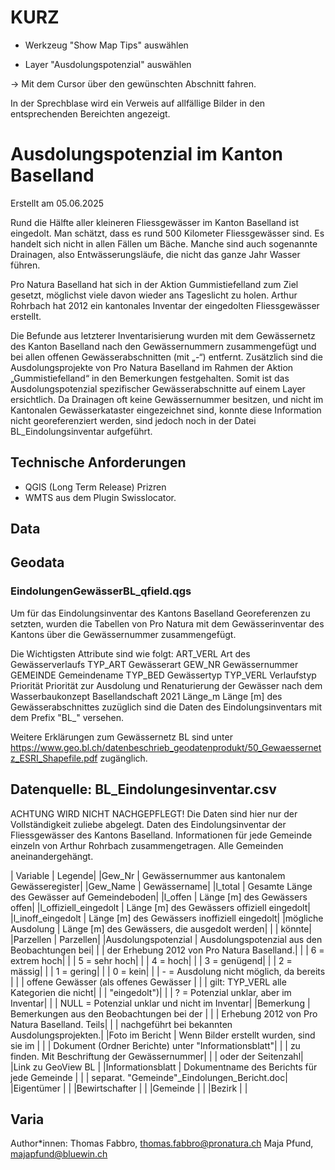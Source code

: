# KURZ

 - Werkzeug "Show Map Tips" auswählen

 - Layer "Ausdolungspotenzial" auswählen

-> Mit dem Cursor über den gewünschten Abschnitt fahren.

In der Sprechblase wird ein Verweis auf allfällige Bilder in den
entsprechenden Bereichten angezeigt.


# Ausdolungspotenzial im Kanton Baselland

Erstellt am 05.06.2025

Rund die Hälfte aller kleineren Fliessgewässer im Kanton Baselland ist
eingedolt. Man schätzt, dass es rund 500 Kilometer Fliessgewässer
sind. Es handelt sich nicht in allen Fällen um Bäche. Manche sind auch
sogenannte Drainagen, also Entwässerungsläufe, die nicht das ganze
Jahr Wasser führen.

Pro Natura Baselland hat sich in der Aktion Gummistiefelland zum Ziel
gesetzt, möglichst viele davon wieder ans Tageslicht zu holen. Arthur
Rohrbach hat 2012 ein kantonales Inventar der eingedolten
Fliessgewässer erstellt.

Die Befunde aus letzterer Inventarisierung wurden mit dem Gewässernetz
des Kanton Baselland nach den Gewässernummern zusammengefügt und bei
allen offenen Gewässerabschnitten (mit „-“) entfernt. Zusätzlich sind
die Ausdolungsprojekte von Pro Natura Baselland im Rahmen der Aktion
„Gummistiefelland“ in den Bemerkungen festgehalten. Somit ist das
Ausdolungspotenzial spezifischer Gewässerabschnitte auf einem Layer
ersichtlich. Da Drainagen oft keine Gewässernummer besitzen, und nicht
im Kantonalen Gewässerkataster eingezeichnet sind, konnte diese
Information nicht georeferenziert werden, sind jedoch noch in der
Datei BL_Eindolungsinventar aufgeführt.

## Technische Anforderungen

 - QGIS (Long Term Release) Prizren
 - WMTS aus dem Plugin Swisslocator.


## Data



## Geodata

### EindolungenGewässerBL_qfield.qgs

Um für das Eindolungsinventar des Kantons Baselland Georeferenzen zu
setzten, wurden die Tabellen von Pro Natura mit dem Gewässerinventar
des Kantons über die Gewässernummer zusammengefügt.

Die Wichtigsten Attribute sind wie folgt:
ART_VERL        Art des Gewässerverlaufs
TYP_ART         Gewässerart
GEW_NR          Gewässernummer
GEMEINDE        Gemeindename
TYP_BED         Gewässertyp
TYP_VERL        Verlaufstyp
Priorität       Priorität zur Ausdolung und Renaturierung der Gewässer nach dem Wasserbaukonzept Basellandschaft 2021
Länge_m         Länge [m] des Gewässerabschnittes
zuzüglich sind die Daten des Eindolungsinventars mit dem Prefix "BL_" versehen.

Weitere Erklärungen zum Gewässernetz BL sind unter https://www.geo.bl.ch/datenbeschrieb_geodatenprodukt/50_Gewaessernetz_ESRI_Shapefile.pdf
zugänglich.

## Datenquelle: BL_Eindolungesinventar.csv

ACHTUNG WIRD NICHT NACHGEPFLEGT!
Die Daten sind hier nur der Vollständigkeit zuliebe abgelegt.
Daten des Eindolungsinventar der Fliessgewässer des Kantons
Baselland. Informationen für jede Gemeinde einzeln von Arthur Rohrbach
zusammengetragen. Alle Gemeinden aneinandergehängt.


| Variable               | Legende|
|Gew_Nr	                 | Gewässernummer aus kantonalem Gewässeregister|
|Gew_Name	             | Gewässername|
|l_total 	             | Gesamte Länge des Gewässer auf Gemeindeboden|
|l_offen	                 | Länge [m] des Gewässers offen|
|l_offiziell_eingedolt	 | Länge [m] des Gewässers offiziell eingedolt|
|l_inoff_eingedolt	     | Länge [m] des Gewässers inoffiziell eingedolt|
|mögliche Ausdolung	     | Länge [m] des Gewässers, die ausgedolt werden|
|                        | könnte|
|Parzellen	             | Parzellen|
|Ausdolungspotenzial     | Ausdolungspotenzial aus den Beobachtungen bei|
|                        | der Erhebung 2012 von Pro Natura Baselland.|
|                        | 6 = extrem hoch|
|                        | 5 = sehr hoch|
|                        | 4 = hoch|
|                        | 3 = genügend|
|                        | 2 = mässig|
|                        | 1 = gering|
|                        | 0 = kein|
|                        | - = Ausdolung nicht möglich, da bereits |
|						 |     offene Gewässer (als offenes Gewässer |
|						 |  gilt: TYP_VERL alle Kategorien die nicht|
|						 | 	 "eingedolt")|
|                        | ? = Potenzial unklar, aber im Inventar|
|                        | NULL = Potenzial unklar und nicht im Inventar|
|Bemerkung	             | Bemerkungen aus den Beobachtungen bei der |
|                        | Erhebung 2012 von Pro Natura Baselland. Teils|
|						 | nachgeführt bei bekannten Ausdolungsprojekten.|
|Foto im Bericht	     | Wenn Bilder erstellt wurden, sind sie im |
|                        | Dokument (Ordner Berichte) unter "Informationsblatt"|
|						 | zu finden. Mit Beschriftung der Gewässernummer|
|						 | oder der Seitenzahl|
|Link zu GeoView BL      |
|Informationsblatt	     | Dokumentname des Berichts für jede Gemeinde |
|                        | separat. "Gemeinde"_Eindolungen_Bericht.doc|
|Eigentümer              | |
|Bewirtschafter          | |
|Gemeinde                | |
|Bezirk                  | |

## Varia

Author*innen:
Thomas Fabbro, thomas.fabbro@pronatura.ch
Maja Pfund, majapfund@bluewin.ch
